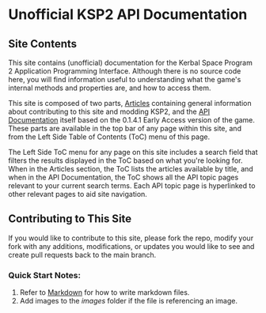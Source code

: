 # Unofficial **KSP2 API Documentation**
## Site Contents
This site contains (unofficial) documentation for the Kerbal Space Program 2 Application Programming Interface. Although there is no source code here, you will find information useful to understanding what the game's internal methods and properties are, and how to access them.

This site is composed of two parts, [Articles](articles/intro.md) containing general information about contributing to this site and modding KSP2, and the [API Documentation](api/index.md) itself based on the 0.1.4.1 Early Access version of the game. These parts are available in the top bar of any page within this site, and from the Left Side Table of Contents (ToC) menu of this page.

The Left Side ToC menu for any page on this site includes a search field that filters the results displayed in the ToC based on what you're looking for. When in the Articles section, the ToC lists the articles available by title, and when in the API Documentation, the ToC shows all the API topic pages relevant to your current search terms. Each API topic page is hyperlinked to other relevant pages to aid site navigation.

## Contributing to This Site
If you would like to contribute to this site, please fork the repo, modify your fork with any additions, modifications, or updates you would like to see and create pull requests back to the main branch.

### Quick Start Notes:
1. Refer to [Markdown](http://daringfireball.net/projects/markdown/) for how to write markdown files.
1. Add images to the *images* folder if the file is referencing an image.
